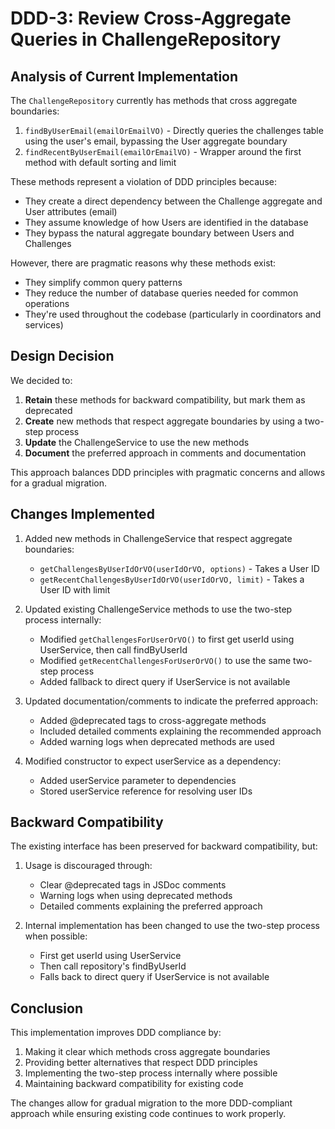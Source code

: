 # DDD-3: Review Cross-Aggregate Queries in ChallengeRepository

## Analysis of Current Implementation

The `ChallengeRepository` currently has methods that cross aggregate boundaries:

1. `findByUserEmail(emailOrEmailVO)` - Directly queries the challenges table using the user's email, bypassing the User aggregate boundary
2. `findRecentByUserEmail(emailOrEmailVO)` - Wrapper around the first method with default sorting and limit

These methods represent a violation of DDD principles because:

- They create a direct dependency between the Challenge aggregate and User attributes (email)
- They assume knowledge of how Users are identified in the database
- They bypass the natural aggregate boundary between Users and Challenges

However, there are pragmatic reasons why these methods exist:
- They simplify common query patterns
- They reduce the number of database queries needed for common operations
- They're used throughout the codebase (particularly in coordinators and services)

## Design Decision

We decided to:

1. **Retain** these methods for backward compatibility, but mark them as deprecated
2. **Create** new methods that respect aggregate boundaries by using a two-step process
3. **Update** the ChallengeService to use the new methods
4. **Document** the preferred approach in comments and documentation

This approach balances DDD principles with pragmatic concerns and allows for a gradual migration.

## Changes Implemented

1. Added new methods in ChallengeService that respect aggregate boundaries:
   - `getChallengesByUserIdOrVO(userIdOrVO, options)` - Takes a User ID
   - `getRecentChallengesByUserIdOrVO(userIdOrVO, limit)` - Takes a User ID with limit

2. Updated existing ChallengeService methods to use the two-step process internally:
   - Modified `getChallengesForUserOrVO()` to first get userId using UserService, then call findByUserId
   - Modified `getRecentChallengesForUserOrVO()` to use the same two-step process
   - Added fallback to direct query if UserService is not available

3. Updated documentation/comments to indicate the preferred approach:
   - Added @deprecated tags to cross-aggregate methods
   - Included detailed comments explaining the recommended approach
   - Added warning logs when deprecated methods are used

4. Modified constructor to expect userService as a dependency:
   - Added userService parameter to dependencies
   - Stored userService reference for resolving user IDs

## Backward Compatibility

The existing interface has been preserved for backward compatibility, but:

1. Usage is discouraged through:
   - Clear @deprecated tags in JSDoc comments
   - Warning logs when using deprecated methods
   - Detailed comments explaining the preferred approach

2. Internal implementation has been changed to use the two-step process when possible:
   - First get userId using UserService
   - Then call repository's findByUserId
   - Falls back to direct query if UserService is not available

## Conclusion

This implementation improves DDD compliance by:

1. Making it clear which methods cross aggregate boundaries
2. Providing better alternatives that respect DDD principles
3. Implementing the two-step process internally where possible
4. Maintaining backward compatibility for existing code

The changes allow for gradual migration to the more DDD-compliant approach while ensuring existing code continues to work properly. 